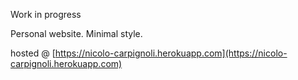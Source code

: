 Work in progress

Personal website. Minimal style.


hosted @ [https://nicolo-carpignoli.herokuapp.com](https://nicolo-carpignoli.herokuapp.com)
